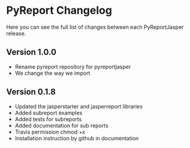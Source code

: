 PyReport Changelog
=============

Here you can see the full list of changes between each PyReportJasper release.

Version 1.0.0
-------------
* Rename pyreport repository for pyreportjasper
* We change the way we import

Version 0.1.8
-------------
* Updated the jasperstarter and jasperreport libraries
* Added subreport examples
* Added tests for subreports
* Added documentation for sub reports
* Travis permission chmod +x
* Installation instruction by github in documentation